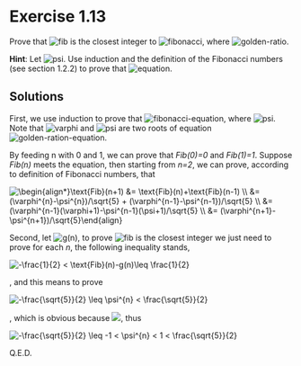 Exercise 1.13
=============
Prove that ![fib][0] is the closest integer to ![fibonacci][1], where ![golden-ratio][2].

**Hint**: Let ![psi][3]. Use induction and the definition of the Fibonacci numbers (see section 1.2.2) to prove that ![equation][4].


Solutions
---------
First, we use induction to prove that ![fibonacci-equation][4], where ![psi][3]. Note that ![varphi][6] and ![psi][7] are two roots of equation ![golden-ration-equation][8].

By feeding n with 0 and 1, we can prove that *Fib(0)=0* and *Fib(1)=1*. Suppose *Fib(n)* meets the equation, then starting from *n=2*, we can prove, according to definition of Fibonacci numbers, that

<img src="https://latex.codecogs.com/svg.image?\begin{align*}\text{Fib}(n&plus;1)&space;&=&space;\text{Fib}(n)&plus;\text{Fib}(n-1)&space;\\&space;&space;&space;&space;&space;&space;&space;&space;&space;&space;&space;&space;&space;&space;&space;&space;&=&space;(\varphi^{n}-\psi^{n})/\sqrt{5}&space;&plus;&space;(\varphi^{n-1}-\psi^{n-1})/\sqrt{5}&space;\\&space;&space;&space;&space;&space;&space;&space;&space;&space;&space;&space;&space;&space;&space;&space;&space;&=&space;(\varphi^{n-1}(\varphi&plus;1)-\psi^{n-1}(\psi&plus;1)/\sqrt{5}&space;\\&space;&space;&space;&space;&space;&space;&space;&space;&space;&space;&space;&space;&space;&space;&space;&space;&=&space;(\varphi^{n&plus;1}-\psi^{n&plus;1})/\sqrt{5}\end{align}" title="\begin{align*}\text{Fib}(n+1) &= \text{Fib}(n)+\text{Fib}(n-1) \\ &= (\varphi^{n}-\psi^{n})/\sqrt{5} + (\varphi^{n-1}-\psi^{n-1})/\sqrt{5} \\ &= (\varphi^{n-1}(\varphi+1)-\psi^{n-1}(\psi+1)/\sqrt{5} \\ &= (\varphi^{n+1}-\psi^{n+1})/\sqrt{5}\end{align}" />

Second, let ![g(n)][5], to prove ![fib][0] is the closest integer we just need to prove for each *n*,
the following inequality stands,

<img src="https://latex.codecogs.com/svg.image?-\frac{1}{2}&space;<&space;\text{Fib}(n)-g(n)\leq&space;\frac{1}{2}" title="-\frac{1}{2} < \text{Fib}(n)-g(n)\leq \frac{1}{2}" />

, and this means to prove

<img src="https://latex.codecogs.com/svg.image?-\frac{\sqrt{5}}{2}&space;\leq&space;\psi^{n}&space;<&space;\frac{\sqrt{5}}{2}" title="-\frac{\sqrt{5}}{2} \leq \psi^{n} < \frac{\sqrt{5}}{2}" />

, which is obvious because ![][9], thus

<img src="https://latex.codecogs.com/svg.image?-\frac{\sqrt{5}}{2}&space;\leq&space;-1&space;<&space;\psi^{n}&space;<&space;1&space;<&space;\frac{\sqrt{5}}{2}" title="-\frac{\sqrt{5}}{2} \leq -1 < \psi^{n} < 1 < \frac{\sqrt{5}}{2}" />

Q.E.D.


[0]: https://latex.codecogs.com/svg.image?%5Cinline%20%5Ctext%20{Fib}(n)
[1]: https://latex.codecogs.com/svg.image?%5Cvarphi%20%5E%7Bn%7D/%5Csqrt%7B5%7D
[2]: https://latex.codecogs.com/svg.image?%5Cdpi%7B100%7D%20%5Cinline%20%5Cvarphi=(1&plus;%5Csqrt%7B5%7D)/2
[3]: https://latex.codecogs.com/svg.image?%5Cpsi%20=%20(1-%5Csqrt%7B5%7D)/2
[4]: https://latex.codecogs.com/svg.image?%5Cinline%20%5Ctext%20{Fib}(n)%20=%20(%5Cvarphi%20%5E%7Bn%7D%20-%20%5Cpsi%20%5E%7Bn%7D)%20/%20%5Csqrt%7B5%7D
[5]: https://latex.codecogs.com/svg.image?\inline&space;g(n)&space;=&space;\varphi&space;^{n}/\sqrt{5}
[6]: https://latex.codecogs.com/svg.image?\inline&space;\varphi
[7]: https://latex.codecogs.com/svg.image?\inline&space;\psi
[8]: https://latex.codecogs.com/svg.image?\inline&space;x^2=x&plus;1
[9]: https://latex.codecogs.com/svg.image?%5Cdpi%7B100%7D%20%5Cinline%20-1<%5Cvarphi=(1&plus;%5Csqrt%7B5%7D)/2<0

